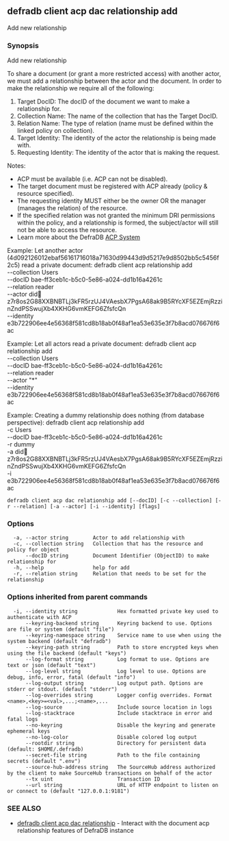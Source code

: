 ## defradb client acp dac relationship add

Add new relationship

### Synopsis

Add new relationship

To share a document (or grant a more restricted access) with another actor, we must add a relationship between the
actor and the document. In order to make the relationship we require all of the following:
1) Target DocID: The docID of the document we want to make a relationship for.
2) Collection Name: The name of the collection that has the Target DocID.
3) Relation Name: The type of relation (name must be defined within the linked policy on collection).
4) Target Identity: The identity of the actor the relationship is being made with.
5) Requesting Identity: The identity of the actor that is making the request.

Notes:
  - ACP must be available (i.e. ACP can not be disabled).
  - The target document must be registered with ACP already (policy & resource specified).
  - The requesting identity MUST either be the owner OR the manager (manages the relation) of the resource.
  - If the specified relation was not granted the minimum DRI permissions within the policy,
  and a relationship is formed, the subject/actor will still not be able to access the resource.
  - Learn more about the DefraDB [ACP System](/acp/README.md)

Example: Let another actor (4d092126012ebaf56161716018a71630d99443d9d5217e9d8502bb5c5456f2c5) read a private document:
  defradb client acp relationship add \
	--collection Users \
	--docID bae-ff3ceb1c-b5c0-5e86-a024-dd1b16a4261c \
	--relation reader \
	--actor did:key:z7r8os2G88XXBNBTLj3kFR5rzUJ4VAesbX7PgsA68ak9B5RYcXF5EZEmjRzzinZndPSSwujXb4XKHG6vmKEFG6ZfsfcQn \
	--identity e3b722906ee4e56368f581cd8b18ab0f48af1ea53e635e3f7b8acd076676f6ac

Example: Let all actors read a private document:
  defradb client acp relationship add \
	--collection Users \
	--docID bae-ff3ceb1c-b5c0-5e86-a024-dd1b16a4261c \
	--relation reader \
	--actor "*" \
	--identity e3b722906ee4e56368f581cd8b18ab0f48af1ea53e635e3f7b8acd076676f6ac

Example: Creating a dummy relationship does nothing (from database perspective):
  defradb client acp relationship add \
	-c Users \
	--docID bae-ff3ceb1c-b5c0-5e86-a024-dd1b16a4261c \
	-r dummy \
	-a did:key:z7r8os2G88XXBNBTLj3kFR5rzUJ4VAesbX7PgsA68ak9B5RYcXF5EZEmjRzzinZndPSSwujXb4XKHG6vmKEFG6ZfsfcQn \
	-i e3b722906ee4e56368f581cd8b18ab0f48af1ea53e635e3f7b8acd076676f6ac


```
defradb client acp dac relationship add [--docID] [-c --collection] [-r --relation] [-a --actor] [-i --identity] [flags]
```

### Options

```
  -a, --actor string        Actor to add relationship with
  -c, --collection string   Collection that has the resource and policy for object
      --docID string        Document Identifier (ObjectID) to make relationship for
  -h, --help                help for add
  -r, --relation string     Relation that needs to be set for the relationship
```

### Options inherited from parent commands

```
  -i, --identity string             Hex formatted private key used to authenticate with ACP
      --keyring-backend string      Keyring backend to use. Options are file or system (default "file")
      --keyring-namespace string    Service name to use when using the system backend (default "defradb")
      --keyring-path string         Path to store encrypted keys when using the file backend (default "keys")
      --log-format string           Log format to use. Options are text or json (default "text")
      --log-level string            Log level to use. Options are debug, info, error, fatal (default "info")
      --log-output string           Log output path. Options are stderr or stdout. (default "stderr")
      --log-overrides string        Logger config overrides. Format <name>,<key>=<val>,...;<name>,...
      --log-source                  Include source location in logs
      --log-stacktrace              Include stacktrace in error and fatal logs
      --no-keyring                  Disable the keyring and generate ephemeral keys
      --no-log-color                Disable colored log output
      --rootdir string              Directory for persistent data (default: $HOME/.defradb)
      --secret-file string          Path to the file containing secrets (default ".env")
      --source-hub-address string   The SourceHub address authorized by the client to make SourceHub transactions on behalf of the actor
      --tx uint                     Transaction ID
      --url string                  URL of HTTP endpoint to listen on or connect to (default "127.0.0.1:9181")
```

### SEE ALSO

* [defradb client acp dac relationship](defradb_client_acp_dac_relationship.md)	 - Interact with the document acp relationship features of DefraDB instance

